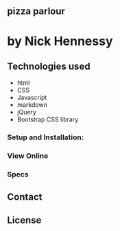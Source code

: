## pizza parlour
# by Nick Hennessy
## Technologies used
* html
* CSS
* Javascript
* markdown
* jQuery
* Bootstrap CSS library
### Setup and Installation:
### View Online
### Specs
## Contact
## License